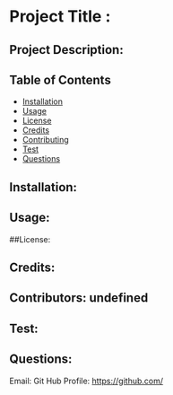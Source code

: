 
  # Project Title : 

  ## Project Description: 

  ## Table of Contents
  * [Installation](#installation)
  * [Usage](#usage)
  * [License](#license)
  * [Credits](#credits)
  * [Contributing](#contributing)
  * [Test](#test)
  * [Questions](#questions)
  
  ## Installation: 

  ## Usage: 

  ##License: 

  ## Credits: 
  
  ## Contributors: undefined

  ## Test: 

  ## Questions:
  
  Email: 
  Git Hub Profile: https://github.com/
